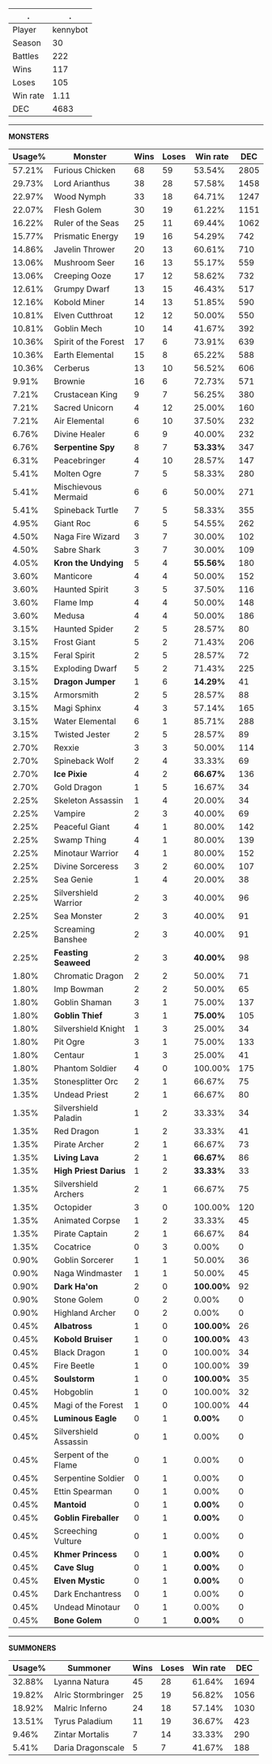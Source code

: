 .|.
|-|-
Player|kennybot
Season|30
Battles|222
Wins|117
Loses|105
Win rate|1.11
DEC|4683

---
**MONSTERS**

Usage%|Monster|Wins|Loses|Win rate|DEC|
-|-|-|-|-|-|
57.21%|Furious Chicken|68|59|53.54%|2805|
29.73%|Lord Arianthus|38|28|57.58%|1458|
22.97%|Wood Nymph|33|18|64.71%|1247|
22.07%|Flesh Golem|30|19|61.22%|1151|
16.22%|Ruler of the Seas|25|11|69.44%|1062|
15.77%|Prismatic Energy|19|16|54.29%|742|
14.86%|Javelin Thrower|20|13|60.61%|710|
13.06%|Mushroom Seer|16|13|55.17%|559|
13.06%|Creeping Ooze|17|12|58.62%|732|
12.61%|Grumpy Dwarf|13|15|46.43%|517|
12.16%|Kobold Miner|14|13|51.85%|590|
10.81%|Elven Cutthroat|12|12|50.00%|550|
10.81%|Goblin Mech|10|14|41.67%|392|
10.36%|Spirit of the Forest|17|6|73.91%|639|
10.36%|Earth Elemental|15|8|65.22%|588|
10.36%|Cerberus|13|10|56.52%|606|
9.91%|Brownie|16|6|72.73%|571|
7.21%|Crustacean King|9|7|56.25%|380|
7.21%|Sacred Unicorn|4|12|25.00%|160|
7.21%|Air Elemental|6|10|37.50%|232|
6.76%|Divine Healer|6|9|40.00%|232|
6.76%|**Serpentine Spy**|8|7|**53.33%**|347|
6.31%|Peacebringer|4|10|28.57%|147|
5.41%|Molten Ogre|7|5|58.33%|280|
5.41%|Mischievous Mermaid|6|6|50.00%|271|
5.41%|Spineback Turtle|7|5|58.33%|355|
4.95%|Giant Roc|6|5|54.55%|262|
4.50%|Naga Fire Wizard|3|7|30.00%|102|
4.50%|Sabre Shark|3|7|30.00%|109|
4.05%|**Kron the Undying**|5|4|**55.56%**|180|
3.60%|Manticore|4|4|50.00%|152|
3.60%|Haunted Spirit|3|5|37.50%|116|
3.60%|Flame Imp|4|4|50.00%|148|
3.60%|Medusa|4|4|50.00%|186|
3.15%|Haunted Spider|2|5|28.57%|80|
3.15%|Frost Giant|5|2|71.43%|206|
3.15%|Feral Spirit|2|5|28.57%|72|
3.15%|Exploding Dwarf|5|2|71.43%|225|
3.15%|**Dragon Jumper**|1|6|**14.29%**|41|
3.15%|Armorsmith|2|5|28.57%|88|
3.15%|Magi Sphinx|4|3|57.14%|165|
3.15%|Water Elemental|6|1|85.71%|288|
3.15%|Twisted Jester|2|5|28.57%|89|
2.70%|Rexxie|3|3|50.00%|114|
2.70%|Spineback Wolf|2|4|33.33%|69|
2.70%|**Ice Pixie**|4|2|**66.67%**|136|
2.70%|Gold Dragon|1|5|16.67%|34|
2.25%|Skeleton Assassin|1|4|20.00%|34|
2.25%|Vampire|2|3|40.00%|69|
2.25%|Peaceful Giant|4|1|80.00%|142|
2.25%|Swamp Thing|4|1|80.00%|139|
2.25%|Minotaur Warrior|4|1|80.00%|152|
2.25%|Divine Sorceress|3|2|60.00%|107|
2.25%|Sea Genie|1|4|20.00%|38|
2.25%|Silvershield Warrior|2|3|40.00%|96|
2.25%|Sea Monster|2|3|40.00%|91|
2.25%|Screaming Banshee|2|3|40.00%|91|
2.25%|**Feasting Seaweed**|2|3|**40.00%**|98|
1.80%|Chromatic Dragon|2|2|50.00%|71|
1.80%|Imp Bowman|2|2|50.00%|65|
1.80%|Goblin Shaman|3|1|75.00%|137|
1.80%|**Goblin Thief**|3|1|**75.00%**|105|
1.80%|Silvershield Knight|1|3|25.00%|34|
1.80%|Pit Ogre|3|1|75.00%|133|
1.80%|Centaur|1|3|25.00%|41|
1.80%|Phantom Soldier|4|0|100.00%|175|
1.35%|Stonesplitter Orc|2|1|66.67%|75|
1.35%|Undead Priest|2|1|66.67%|80|
1.35%|Silvershield Paladin|1|2|33.33%|34|
1.35%|Red Dragon|1|2|33.33%|41|
1.35%|Pirate Archer|2|1|66.67%|73|
1.35%|**Living Lava**|2|1|**66.67%**|86|
1.35%|**High Priest Darius**|1|2|**33.33%**|33|
1.35%|Silvershield Archers|2|1|66.67%|75|
1.35%|Octopider|3|0|100.00%|120|
1.35%|Animated Corpse|1|2|33.33%|45|
1.35%|Pirate Captain|2|1|66.67%|84|
1.35%|Cocatrice|0|3|0.00%|0|
0.90%|Goblin Sorcerer|1|1|50.00%|36|
0.90%|Naga Windmaster|1|1|50.00%|45|
0.90%|**Dark Ha'on**|2|0|**100.00%**|92|
0.90%|Stone Golem|0|2|0.00%|0|
0.90%|Highland Archer|0|2|0.00%|0|
0.45%|**Albatross**|1|0|**100.00%**|26|
0.45%|**Kobold Bruiser**|1|0|**100.00%**|43|
0.45%|Black Dragon|1|0|100.00%|34|
0.45%|Fire Beetle|1|0|100.00%|39|
0.45%|**Soulstorm**|1|0|**100.00%**|35|
0.45%|Hobgoblin|1|0|100.00%|32|
0.45%|Magi of the Forest|1|0|100.00%|44|
0.45%|**Luminous Eagle**|0|1|**0.00%**|0|
0.45%|Silvershield Assassin|0|1|0.00%|0|
0.45%|Serpent of the Flame|0|1|0.00%|0|
0.45%|Serpentine Soldier|0|1|0.00%|0|
0.45%|Ettin Spearman|0|1|0.00%|0|
0.45%|**Mantoid**|0|1|**0.00%**|0|
0.45%|**Goblin Fireballer**|0|1|**0.00%**|0|
0.45%|Screeching Vulture|0|1|0.00%|0|
0.45%|**Khmer Princess**|0|1|**0.00%**|0|
0.45%|**Cave Slug**|0|1|**0.00%**|0|
0.45%|**Elven Mystic**|0|1|**0.00%**|0|
0.45%|Dark Enchantress|0|1|0.00%|0|
0.45%|Undead Minotaur|0|1|0.00%|0|
0.45%|**Bone Golem**|0|1|**0.00%**|0|

---
**SUMMONERS**

Usage%|Summoner|Wins|Loses|Win rate|DEC|
-|-|-|-|-|-|
32.88%|Lyanna Natura|45|28|61.64%|1694|
19.82%|Alric Stormbringer|25|19|56.82%|1056|
18.92%|Malric Inferno|24|18|57.14%|1030|
13.51%|Tyrus Paladium|11|19|36.67%|423|
9.46%|Zintar Mortalis|7|14|33.33%|290|
5.41%|Daria Dragonscale|5|7|41.67%|188|
